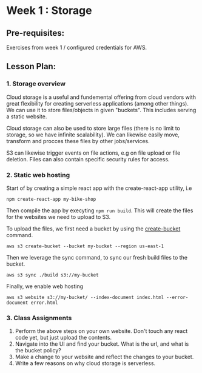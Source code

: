 # Week 1 : Storage

## Pre-requisites:

Exercises from week 1 / configured credentials for AWS.

## Lesson Plan:

### 1. Storage overview

Cloud storage is a useful and fundemental offering from cloud vendors with great flexibility for creating serverless applications (among other things). We can use it to store files/objects in given "buckets". This includes serving a static website.

Cloud storage can also be used to store large files (there is no limit to storage, so we have infinite scalability). We can likewise easily move, transform and procces these files by other jobs/services.

S3 can likewise trigger events on file actions, e.g on file upload or file deletion. Files can also contain specific security rules for access.

### 2. Static web hosting

Start of by creating a simple react app with the create-react-app utility, i.e

`npm create-react-app my-bike-shop`

Then compile the app by execyting `npm run build`. This will create the files for the websites we need to upload to S3.

To upload the files, we first need a bucket by using the [create-bucket](https://awscli.amazonaws.com/v2/documentation/api/latest/reference/s3api/create-bucket.html) command.

`aws s3 create-bucket --bucket my-bucket --region us-east-1`

Then we leverage the sync command, to sync our fresh build files to the bucket.

`aws s3 sync ./build s3://my-bucket`

Finally, we enable web hosting

`aws s3 website s3://my-bucket/ --index-document index.html --error-document error.html`

### 3. Class Assignments

1. Perform the above steps on your own website. Don't touch any react code yet, but just upload the contents.
2. Navigate into the UI and find your bucket. What is the url, and what is the bucket policy?
3. Make a change to your website and reflect the changes to your bucket.
4. Write a few reasons on why cloud storage is serverless.
